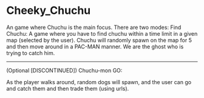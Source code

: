 # Cheeky_Chuchu
An game where Chuchu is the main focus. There are two modes:
Find Chuchu:
A game where you have to find chuchu within a time limit in a given map (selected by the user).
Chuchu will randomly spawn on the map for 5 and then move around in a PAC-MAN manner. We are the ghost who is trying to catch him.

----
(Optional [DISCONTINUED])
Chuchu-mon GO:

As the player walks around, random dogs will spawn, and the user can go and catch them and then trade them (using urls). 
